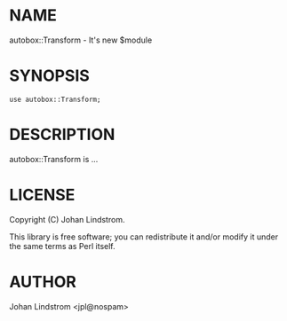# NAME

autobox::Transform - It's new $module

# SYNOPSIS

    use autobox::Transform;

# DESCRIPTION

autobox::Transform is ...

# LICENSE

Copyright (C) Johan Lindstrom.

This library is free software; you can redistribute it and/or modify
it under the same terms as Perl itself.

# AUTHOR

Johan Lindstrom &lt;jpl@nospam>

